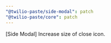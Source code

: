 ```yaml
---
"@twilio-paste/side-modal": patch
"@twilio-paste/core": patch
---
```


[Side Modal] Increase size of close icon.

